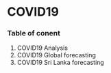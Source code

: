 # COVID19

### Table of conent

1. COVID19 Analysis
2. COVID19 Global forecasting
3. COVID19 Sri Lanka forecasting
